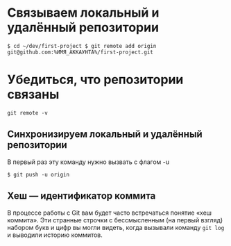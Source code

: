 # Связываем локальный и удалённый репозитории

``$ cd ~/dev/first-project
$ git remote add origin git@github.com:%ИМЯ_АККАУНТА%/first-project.git``

# Убедиться, что репозитории связаны

``git remote -v``

## Синхронизируем локальный и удалённый репозитории
В первый раз эту команду нужно вызвать с флагом -u

``$ git push -u origin ``

## Хеш — идентификатор коммита

В процессе работы с Git вам будет часто встречаться понятие «хеш коммита». Эти странные строчки с бессмысленным (на первый взгляд) набором букв и цифр вы могли видеть, когда вызывали команду ``git log`` и выводили историю коммитов.

